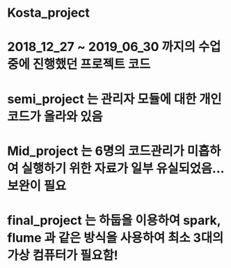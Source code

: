 # Kosta_project
# 2018_12_27 ~ 2019_06_30 까지의 수업중에 진행했던 프로젝트 코드
# semi_project 는 관리자 모듈에 대한 개인코드가 올라와 있음
# Mid_project 는 6명의 코드관리가 미흡하여 실행하기 위한 자료가 일부 유실되었음... 보완이 필요
# final_project 는 하둡을 이용하여 spark, flume 과 같은 방식을 사용하여 최소 3대의 가상 컴퓨터가 필요함!

